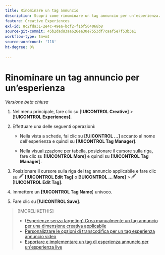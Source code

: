```yaml
---
title: Rinominare un tag annuncio
description: Scopri come rinominare un tag annuncio per un’esperienza.
feature: Creative Experiences
exl-id: 8c2fda31-2e4c-49ea-bcf2-f1bf564068b8
source-git-commit: 45b2dad83aa626ea30e7553df7caaf5e7f53b3e1
workflow-type: tm+mt
source-wordcount: '118'
ht-degree: 0%

---
```


# Rinominare un tag annuncio per un’esperienza

*Versione beta chiusa*

1. Nel menu principale, fare clic su **[!UICONTROL Creative]** > **[!UICONTROL Experiences]**.

1. Effettuare una delle seguenti operazioni:

   * Nella vista a schede, fai clic su **[!UICONTROL ...]** accanto al nome dell&#39;esperienza e quindi su **[!UICONTROL Tag Manager]**.

   * Nella visualizzazione per tabella, posizionare il cursore sulla riga, fare clic su **[!UICONTROL More]** e quindi su **[!UICONTROL Tag Manager]**.

1. Posizionare il cursore sulla riga del tag annuncio applicabile e fare clic su ![Modifica tag](/help/creative/assets/edit-gray.png "Modifica tag") **[!UICONTROL Edit Tag]** o **[!UICONTROL ... More]** > ![Modifica tag](/help/creative/assets/edit-gray.png "Modifica tag") **[!UICONTROL Edit Tag]**. <!-- Tag Manager has only a list view, but no card view, as of 2/2. -->

1. Immettere un **[!UICONTROL Tag Name]** univoco.

1. Fare clic su **[!UICONTROL Save]**.

>[!MORELIKETHIS]
>
>* [(Esperienze senza targeting) Crea manualmente un tag annuncio per una dimensione creativa applicabile](experience-tag-create-manually.md)
>* [Personalizzare le opzioni di transcodifica per un tag esperienza annuncio video](experience-tag-video-transcoding.md)
>* [Esportare e implementare un tag di esperienza annuncio per un&#39;esperienza live](experience-tag-export.md)
